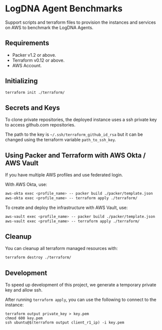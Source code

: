 # LogDNA Agent Benchmarks

Support scripts and terraform files to provision the instances and services on AWS to benchmark the LogDNA Agents.

## Requirements

- Packer v1.2 or above.
- Terraform v0.12 or above.
- AWS Account.

## Initializing

```bash
terraform init ./terraform/
```

## Secrets and Keys

To clone private repositories, the deployed instance uses a ssh private key to access github.com repositories.

The path to the key is `~/.ssh/terraform_github_id_rsa` but it can be changed using the terraform
variable `path_to_ssh_key`.

## Using Packer and Terraform with AWS Okta / AWS Vault

If you have multiple AWS profiles and use federated login.

With AWS Okta, use:

```bash
aws-okta exec <profile_name> -- packer build ./packer/template.json
aws-okta exec <profile_name> -- terraform apply ./terraform/
```

To create and deploy the infrastructure with AWS Vault, use:

```bash
aws-vault exec <profile_name> -- packer build ./packer/template.json
aws-vault exec <profile_name> -- terraform apply ./terraform/
```

## Cleanup

You can cleanup all terraform managed resources with:

```bash
terraform destroy ./terraform/
```

## Development

To speed up development of this project, we generate a temporary private key and allow ssh.

After running `terraform apply`, you can use the following to connect to the instance:

```
terraform output private_key > key.pem
chmod 600 key.pem 
ssh ubuntu@$(terraform output client_r1_ip) -i key.pem
```
